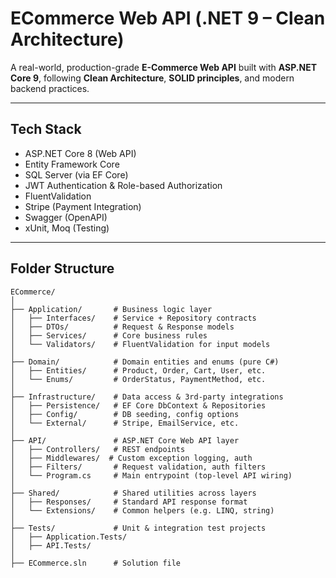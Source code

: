 ﻿# ECommerce Web API (.NET 9 – Clean Architecture)

A real-world, production-grade **E-Commerce Web API** built with **ASP.NET Core 9**, following **Clean Architecture**, **SOLID principles**, and modern backend practices.

---

## Tech Stack

- ASP.NET Core 8 (Web API)
- Entity Framework Core
- SQL Server (via EF Core)
- JWT Authentication & Role-based Authorization
- FluentValidation
- Stripe (Payment Integration)
- Swagger (OpenAPI)
- xUnit, Moq (Testing)

---

## Folder Structure

```text
ECommerce/
│
├── Application/       # Business logic layer
│   ├── Interfaces/    # Service + Repository contracts
│   ├── DTOs/          # Request & Response models
│   ├── Services/      # Core business rules
│   └── Validators/    # FluentValidation for input models
│
├── Domain/            # Domain entities and enums (pure C#)
│   ├── Entities/      # Product, Order, Cart, User, etc.
│   └── Enums/         # OrderStatus, PaymentMethod, etc.
│
├── Infrastructure/    # Data access & 3rd-party integrations
│   ├── Persistence/   # EF Core DbContext & Repositories
│   ├── Config/        # DB seeding, config options
│   └── External/      # Stripe, EmailService, etc.
│
├── API/               # ASP.NET Core Web API layer
│   ├── Controllers/   # REST endpoints
│   ├── Middlewares/  # Custom exception logging, auth
│   ├── Filters/       # Request validation, auth filters
│   └── Program.cs     # Main entrypoint (top-level API wiring)
│
├── Shared/            # Shared utilities across layers
│   ├── Responses/     # Standard API response format
│   └── Extensions/    # Common helpers (e.g. LINQ, string)
│
├── Tests/             # Unit & integration test projects
│   ├── Application.Tests/
│   ├── API.Tests/
│
├── ECommerce.sln      # Solution file
